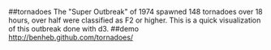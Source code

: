##tornadoes
    The "Super Outbreak" of 1974 spawned 148 tornadoes over 18 hours, over half were classified as F2 or higher. This is a quick visualization of this outbreak done with d3.
##demo
    http://benheb.github.com/tornadoes/
